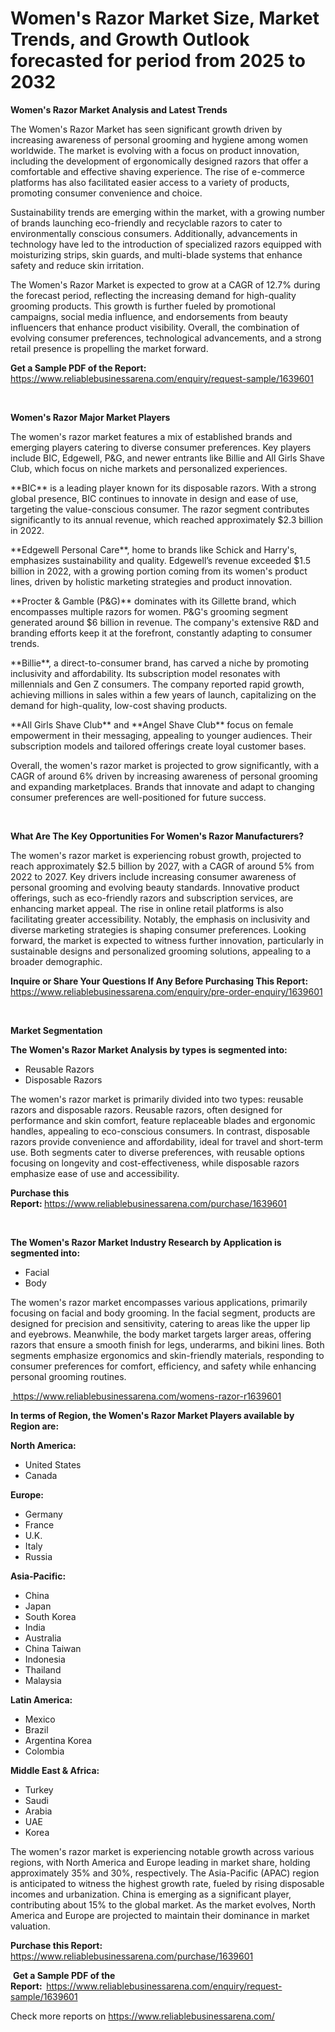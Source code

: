 <p><h1>Women's Razor Market Size, Market Trends, and Growth Outlook forecasted for period from 2025 to 2032</h1></p><p><strong>Women's Razor Market Analysis and Latest Trends</strong></p>
<p><p>The Women's Razor Market has seen significant growth driven by increasing awareness of personal grooming and hygiene among women worldwide. The market is evolving with a focus on product innovation, including the development of ergonomically designed razors that offer a comfortable and effective shaving experience. The rise of e-commerce platforms has also facilitated easier access to a variety of products, promoting consumer convenience and choice.</p><p>Sustainability trends are emerging within the market, with a growing number of brands launching eco-friendly and recyclable razors to cater to environmentally conscious consumers. Additionally, advancements in technology have led to the introduction of specialized razors equipped with moisturizing strips, skin guards, and multi-blade systems that enhance safety and reduce skin irritation.</p><p>The Women's Razor Market is expected to grow at a CAGR of 12.7% during the forecast period, reflecting the increasing demand for high-quality grooming products. This growth is further fueled by promotional campaigns, social media influence, and endorsements from beauty influencers that enhance product visibility. Overall, the combination of evolving consumer preferences, technological advancements, and a strong retail presence is propelling the market forward.</p></p>
<p><strong>Get a Sample PDF of the Report:&nbsp;</strong> <a href="https://www.reliablebusinessarena.com/enquiry/request-sample/1639601?utm_campaign=1912&utm_medium=2&utm_source=Github&utm_content=ia&utm_term=06022025&utm_id=womens-razor">https://www.reliablebusinessarena.com/enquiry/request-sample/1639601</a></p>
<p>&nbsp;</p>
<p><strong>Women's Razor Major Market Players</strong></p>
<p><p>The women's razor market features a mix of established brands and emerging players catering to diverse consumer preferences. Key players include BIC, Edgewell, P&G, and newer entrants like Billie and All Girls Shave Club, which focus on niche markets and personalized experiences.</p><p>**BIC** is a leading player known for its disposable razors. With a strong global presence, BIC continues to innovate in design and ease of use, targeting the value-conscious consumer. The razor segment contributes significantly to its annual revenue, which reached approximately $2.3 billion in 2022.</p><p>**Edgewell Personal Care**, home to brands like Schick and Harry's, emphasizes sustainability and quality. Edgewell’s revenue exceeded $1.5 billion in 2022, with a growing portion coming from its women's product lines, driven by holistic marketing strategies and product innovation.</p><p>**Procter & Gamble (P&G)** dominates with its Gillette brand, which encompasses multiple razors for women. P&G's grooming segment generated around $6 billion in revenue. The company's extensive R&D and branding efforts keep it at the forefront, constantly adapting to consumer trends.</p><p>**Billie**, a direct-to-consumer brand, has carved a niche by promoting inclusivity and affordability. Its subscription model resonates with millennials and Gen Z consumers. The company reported rapid growth, achieving millions in sales within a few years of launch, capitalizing on the demand for high-quality, low-cost shaving products.</p><p>**All Girls Shave Club** and **Angel Shave Club** focus on female empowerment in their messaging, appealing to younger audiences. Their subscription models and tailored offerings create loyal customer bases.</p><p>Overall, the women's razor market is projected to grow significantly, with a CAGR of around 6% driven by increasing awareness of personal grooming and expanding marketplaces. Brands that innovate and adapt to changing consumer preferences are well-positioned for future success.</p></p>
<p>&nbsp;</p>
<p><strong>What Are The Key Opportunities For Women's Razor Manufacturers?</strong></p>
<p><p>The women's razor market is experiencing robust growth, projected to reach approximately $2.5 billion by 2027, with a CAGR of around 5% from 2022 to 2027. Key drivers include increasing consumer awareness of personal grooming and evolving beauty standards. Innovative product offerings, such as eco-friendly razors and subscription services, are enhancing market appeal. The rise in online retail platforms is also facilitating greater accessibility. Notably, the emphasis on inclusivity and diverse marketing strategies is shaping consumer preferences. Looking forward, the market is expected to witness further innovation, particularly in sustainable designs and personalized grooming solutions, appealing to a broader demographic.</p></p>
<p><strong>Inquire or Share Your Questions If Any Before Purchasing This Report:</strong> <a href="https://www.reliablebusinessarena.com/enquiry/pre-order-enquiry/1639601?utm_campaign=1912&utm_medium=2&utm_source=Github&utm_content=ia&utm_term=06022025&utm_id=womens-razor">https://www.reliablebusinessarena.com/enquiry/pre-order-enquiry/1639601</a></p>
<p>&nbsp;</p>
<p><strong>Market Segmentation</strong></p>
<p><strong>The Women's Razor Market Analysis by types is segmented into:</strong></p>
<p><ul><li>Reusable Razors</li><li>Disposable Razors</li></ul></p>
<p><p>The women's razor market is primarily divided into two types: reusable razors and disposable razors. Reusable razors, often designed for performance and skin comfort, feature replaceable blades and ergonomic handles, appealing to eco-conscious consumers. In contrast, disposable razors provide convenience and affordability, ideal for travel and short-term use. Both segments cater to diverse preferences, with reusable options focusing on longevity and cost-effectiveness, while disposable razors emphasize ease of use and accessibility.</p></p>
<p><strong>Purchase this Report:&nbsp;</strong><a href="https://www.reliablebusinessarena.com/purchase/1639601?utm_campaign=1912&utm_medium=2&utm_source=Github&utm_content=ia&utm_term=06022025&utm_id=womens-razor">https://www.reliablebusinessarena.com/purchase/1639601</a></p>
<p>&nbsp;</p>
<p><strong>The Women's Razor Market Industry Research by Application is segmented into:</strong></p>
<p><ul><li>Facial</li><li>Body</li></ul></p>
<p><p>The women's razor market encompasses various applications, primarily focusing on facial and body grooming. In the facial segment, products are designed for precision and sensitivity, catering to areas like the upper lip and eyebrows. Meanwhile, the body market targets larger areas, offering razors that ensure a smooth finish for legs, underarms, and bikini lines. Both segments emphasize ergonomics and skin-friendly materials, responding to consumer preferences for comfort, efficiency, and safety while enhancing personal grooming routines.</p></p>
<p><a href="https://www.reliablebusinessarena.com/womens-razor-r1639601?utm_campaign=1912&utm_medium=2&utm_source=Github&utm_content=ia&utm_term=06022025&utm_id=womens-razor">&nbsp;https://www.reliablebusinessarena.com/womens-razor-r1639601</a></p>
<p><strong>In terms of Region, the Women's Razor Market Players available by Region are:</strong></p>
<p>
    <p> <strong> North America: </strong>
        <ul>
            <li>United States</li>
            <li>Canada</li>
        </ul>
        </p> 
    <p> <strong> Europe: </strong>
        <ul>
            <li>Germany</li>
            <li>France</li>
            <li>U.K.</li>
            <li>Italy</li>
            <li>Russia</li>
        </ul>
        </p> 
    <p> <strong> Asia-Pacific: </strong>
        <ul>
            <li>China</li>
            <li>Japan</li>
            <li>South Korea</li>
            <li>India</li>
            <li>Australia</li>
            <li>China Taiwan</li>
            <li>Indonesia</li>
            <li>Thailand</li>
            <li>Malaysia</li>
        </ul>
        </p> 
    <p> <strong> Latin America: </strong>
        <ul>
            <li>Mexico</li>
            <li>Brazil</li>
            <li>Argentina Korea</li>
            <li>Colombia</li>
        </ul>
        </p> 
    <p> <strong> Middle East & Africa: </strong>
        <ul>
            <li>Turkey</li>
            <li>Saudi</li>
            <li>Arabia</li>
            <li>UAE</li>
            <li>Korea</li>
        </ul>
    </p>
    </p>
<p><p>The women's razor market is experiencing notable growth across various regions, with North America and Europe leading in market share, holding approximately 35% and 30%, respectively. The Asia-Pacific (APAC) region is anticipated to witness the highest growth rate, fueled by rising disposable incomes and urbanization. China is emerging as a significant player, contributing about 15% to the global market. As the market evolves, North America and Europe are projected to maintain their dominance in market valuation.</p></p>
<p><strong>Purchase this Report: </strong><a href="https://www.reliablebusinessarena.com/purchase/1639601?utm_campaign=1912&utm_medium=2&utm_source=Github&utm_content=ia&utm_term=06022025&utm_id=womens-razor">https://www.reliablebusinessarena.com/purchase/1639601</a></p>
<p>&nbsp;<strong>Get a Sample PDF of the Report:&nbsp;&nbsp;</strong><a href="https://www.reliablebusinessarena.com/enquiry/request-sample/1639601?utm_campaign=1912&utm_medium=2&utm_source=Github&utm_content=ia&utm_term=06022025&utm_id=womens-razor">https://www.reliablebusinessarena.com/enquiry/request-sample/1639601</a></p>
<p><strong></strong></p>
<p>Check more reports on <a href="https://www.reliablebusinessarena.com/?utm_campaign=1912&utm_medium=2&utm_source=Github&utm_content=ia&utm_term=06022025&utm_id=womens-razor">https://www.reliablebusinessarena.com/</a></p>